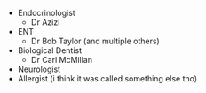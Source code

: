  * Endocrinologist
    * Dr Azizi
  * ENT
    * Dr Bob Taylor (and multiple others)
  * Biological Dentist
    * Dr Carl McMillan
  * Neurologist
  * Allergist (i think it was called something else tho)

